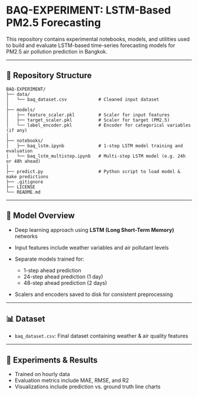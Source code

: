 # BAQ-EXPERIMENT: LSTM-Based PM2.5 Forecasting

This repository contains experimental notebooks, models, and utilities used to build and evaluate LSTM-based time-series forecasting models for PM2.5 air pollution prediction in Bangkok.

---

## 📂 Repository Structure

```
BAQ-EXPERIMENT/
├── data/
│   └── baq_dataset.csv            # Cleaned input dataset
│
├── models/
│   ├── feature_scaler.pkl         # Scaler for input features
│   ├── target_scaler.pkl          # Scaler for target (PM2.5)
│   └── label_encoder.pkl          # Encoder for categorical variables (if any)
│
├── notebooks/
│   ├── baq_lstm.ipynb             # 1-step LSTM model training and evaluation
│   └── baq_lstm_multistep.ipynb   # Multi-step LSTM model (e.g. 24h or 48h ahead)
│
├── predict.py                     # Python script to load model & make predictions
├── .gitignore
├── LICENSE
└── README.md
```

---

## 🧠 Model Overview

* Deep learning approach using **LSTM (Long Short-Term Memory)** networks
* Input features include weather variables and air pollutant levels
* Separate models trained for:

  * 1-step ahead prediction
  * 24-step ahead prediction (1 day)
  * 48-step ahead prediction (2 days)
* Scalers and encoders saved to disk for consistent preprocessing

---

## 📊 Dataset

* `baq_dataset.csv`: Final dataset containing weather & air quality features

---

## 🧪 Experiments & Results

* Trained on hourly data
* Evaluation metrics include MAE, RMSE, and R2
* Visualizations include prediction vs. ground truth line charts
